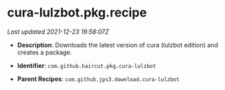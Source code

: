 # cura-lulzbot.pkg.recipe

_Last updated 2021-12-23 19:58:07Z_

- **Description**: Downloads the latest version of cura (lulzbot edition) and creates a package.

- **Identifier**: `com.github.haircut.pkg.cura-lulzbot`

- **Parent Recipes**: `com.github.jps3.download.cura-lulzbot`